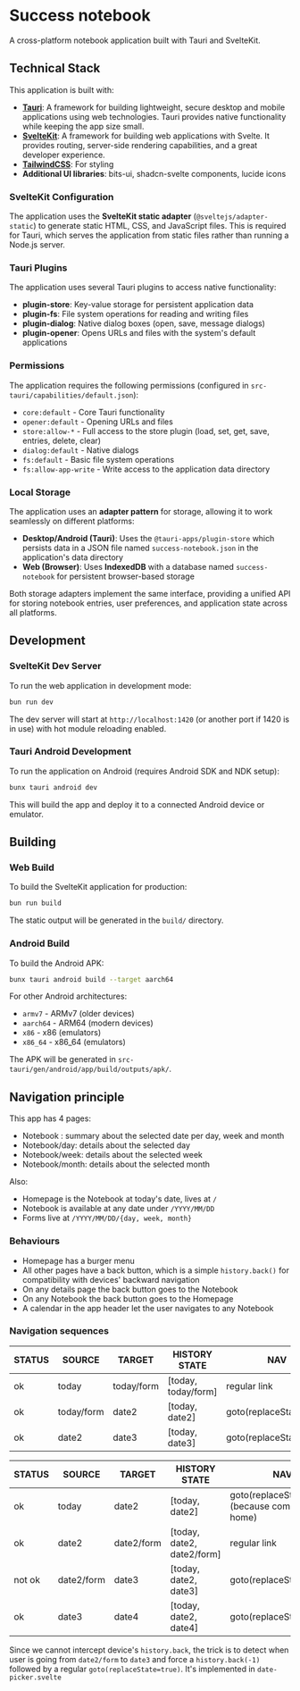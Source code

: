# Success notebook

A cross-platform notebook application built with Tauri and SvelteKit.

## Technical Stack

This application is built with:

- **[Tauri](https://tauri.app/)**: A framework for building lightweight, secure desktop and mobile applications using web technologies. Tauri provides native functionality while keeping the app size small.
- **[SvelteKit](https://kit.svelte.dev/)**: A framework for building web applications with Svelte. It provides routing, server-side rendering capabilities, and a great developer experience.
- **[TailwindCSS](https://tailwindcss.com/)**: For styling
- **Additional UI libraries**: bits-ui, shadcn-svelte components, lucide icons

### SvelteKit Configuration

The application uses the **SvelteKit static adapter** (`@sveltejs/adapter-static`) to generate static HTML, CSS, and JavaScript files. This is required for Tauri, which serves the application from static files rather than running a Node.js server.

### Tauri Plugins

The application uses several Tauri plugins to access native functionality:

- **plugin-store**: Key-value storage for persistent application data
- **plugin-fs**: File system operations for reading and writing files
- **plugin-dialog**: Native dialog boxes (open, save, message dialogs)
- **plugin-opener**: Opens URLs and files with the system's default applications

### Permissions

The application requires the following permissions (configured in `src-tauri/capabilities/default.json`):

- `core:default` - Core Tauri functionality
- `opener:default` - Opening URLs and files
- `store:allow-*` - Full access to the store plugin (load, set, get, save, entries, delete, clear)
- `dialog:default` - Native dialogs
- `fs:default` - Basic file system operations
- `fs:allow-app-write` - Write access to the application data directory

### Local Storage

The application uses an **adapter pattern** for storage, allowing it to work seamlessly on different platforms:

- **Desktop/Android (Tauri)**: Uses the `@tauri-apps/plugin-store` which persists data in a JSON file named `success-notebook.json` in the application's data directory
- **Web (Browser)**: Uses **IndexedDB** with a database named `success-notebook` for persistent browser-based storage

Both storage adapters implement the same interface, providing a unified API for storing notebook entries, user preferences, and application state across all platforms.

## Development

### SvelteKit Dev Server

To run the web application in development mode:

```bash
bun run dev
```

The dev server will start at `http://localhost:1420` (or another port if 1420 is in use) with hot module reloading enabled.

### Tauri Android Development

To run the application on Android (requires Android SDK and NDK setup):

```bash
bunx tauri android dev
```

This will build the app and deploy it to a connected Android device or emulator.

## Building

### Web Build

To build the SvelteKit application for production:

```bash
bun run build
```

The static output will be generated in the `build/` directory.

### Android Build

To build the Android APK:

```bash
bunx tauri android build --target aarch64
```

For other Android architectures:

- `armv7` - ARMv7 (older devices)
- `aarch64` - ARM64 (modern devices)
- `x86` - x86 (emulators)
- `x86_64` - x86_64 (emulators)

The APK will be generated in `src-tauri/gen/android/app/build/outputs/apk/`.

## Navigation principle

This app has 4 pages:

- Notebook : summary about the selected date per day, week and month
- Notebook/day: details about the selected day
- Notebook/week: details about the selected week
- Notebook/month: details about the selected month

Also:

- Homepage is the Notebook at today's date, lives at `/`
- Notebook is available at any date under `/YYYY/MM/DD`
- Forms live at `/YYYY/MM/DD/{day, week, month}`

### Behaviours

- Homepage has a burger menu
- All other pages have a back button, which is a simple `history.back()`
  for compatibility with devices' backward navigation
- On any details page the back button goes to the Notebook
- On any Notebook the back button goes to the Homepage
- A calendar in the app header let the user navigates to any Notebook

### Navigation sequences

| STATUS | SOURCE     | TARGET     | HISTORY STATE       | NAV                     |
| ------ | ---------- | ---------- | ------------------- | ----------------------- |
| ok     | today      | today/form | [today, today/form] | regular link            |
| ok     | today/form | date2      | [today, date2]      | goto(replaceState=true) |
| ok     | date2      | date3      | [today, date3]      | goto(replaceState=true) |

| STATUS | SOURCE     | TARGET     | HISTORY STATE              | NAV                                                 |
| ------ | ---------- | ---------- | -------------------------- | --------------------------------------------------- |
| ok     | today      | date2      | [today, date2]             | goto(replaceState=false) (because coming from home) |
| ok     | date2      | date2/form | [today, date2, date2/form] | regular link                                        |
| not ok | date2/form | date3      | [today, date2, date3]      | goto(replaceState=true)                             |
| ok     | date3      | date4      | [today, date2, date4]      | goto(replaceState=true)                             |

Since we cannot intercept device's `history.back`, the trick is to detect
when user is going from `date2/form` to `date3` and force a `history.back(-1)` followed by a regular `goto(replaceState=true)`. It's implemented in `date-picker.svelte`
